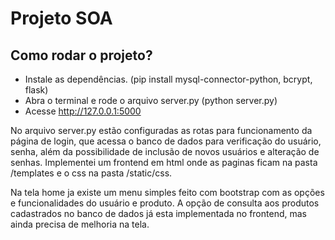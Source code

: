 # Projeto SOA

## Como rodar o projeto?

* Instale as dependências. (pip install mysql-connector-python, bcrypt, flask)
* Abra o terminal e rode o arquivo server.py (python server.py)
* Acesse http://127.0.0.1:5000

No arquivo server.py estão configuradas as rotas para funcionamento da página de login, que acessa o banco de dados para verificação do usuário, senha, além da possibilidade de inclusão de novos usuários e alteração de senhas.
Implementei um frontend em html onde as paginas ficam na pasta /templates e o css na pasta /static/css.

Na tela home ja existe um menu simples feito com bootstrap com as opções e funcionalidades do usuário e produto. A opção de consulta aos produtos cadastrados no banco de dados já esta implementada no frontend, mas ainda precisa de melhoria na tela.
